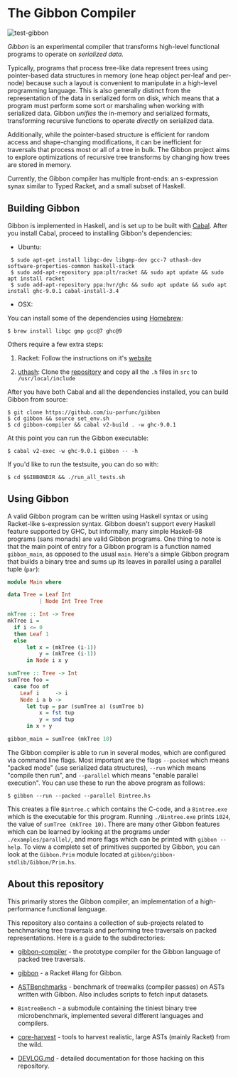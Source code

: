 # The Gibbon Compiler

![test-gibbon](https://github.com/iu-parfunc/gibbon/workflows/test-gibbon/badge.svg?branch=master)

*Gibbon* is an experimental compiler that transforms high-level functional programs
to operate on _serialized data._

Typically, programs that process tree-like data represent trees using pointer-based
data structures in memory (one heap object per-leaf and per-node) because such a
layout is convenient to manipulate in a high-level programming language.
This is also generally distinct from the representation of the data in
serialized form on disk,
which means that a program must perform some sort or marshaling when working with serialized data.
Gibbon _unifies_ the in-memory and serialized formats, transforming recursive
functions to operate _directly_ on serialized data.

Additionally, while the pointer-based structure is efficient
for random access and shape-changing modifications, it can be inefficient
for traversals that process most or all of a tree in bulk.
The Gibbon project aims to explore optimizations of recursive tree transforms
by changing how trees are stored in memory.

Currently, the Gibbon compiler has multiple front-ends: an s-expression synax
similar to Typed Racket, and a small subset of Haskell.

## Building Gibbon

Gibbon is implemented in Haskell, and is set up to be built with
[Cabal](https://cabal.readthedocs.io/en/3.4/).
After you install Cabal, proceed to installing Gibbon's dependencies:

- Ubuntu:

```
 $ sudo apt-get install libgc-dev libgmp-dev gcc-7 uthash-dev software-properties-common haskell-stack
 $ sudo add-apt-repository ppa:plt/racket && sudo apt update && sudo apt install racket
 $ sudo add-apt-repository ppa:hvr/ghc && sudo apt update && sudo apt install ghc-9.0.1 cabal-install-3.4
```


- OSX:

You can install some of the dependencies using [Homebrew](https://brew.sh/):

    $ brew install libgc gmp gcc@7 ghc@9

Others require a few extra steps:

1. Racket: Follow the instructions on it's [website](https://download.racket-lang.org/)

2. [uthash](https://github.com/troydhanson/uthash): Clone the [repository](https://github.com/troydhanson/uthash) and copy all the `.h` files in `src` to `/usr/local/include`


After you have both Cabal and all the dependencies installed, you can build
Gibbon from source:

    $ git clone https://github.com/iu-parfunc/gibbon
    $ cd gibbon && source set_env.sh
    $ cd gibbon-compiler && cabal v2-build . -w ghc-9.0.1

At this point you can run the Gibbon executable:

    $ cabal v2-exec -w ghc-9.0.1 gibbon -- -h

If you'd like to run the testsuite, you can do so with:

    $ cd $GIBBONDIR && ./run_all_tests.sh


## Using Gibbon

A valid Gibbon program can be written using Haskell syntax or using Racket-like s-expression syntax.
Gibbon doesn't support every Haskell feature supported by GHC,
but informally, many simple Haskell-98 programs (sans monads) are valid Gibbon programs.
One thing to note is that the main point of entry for a Gibbon program is a
function named `gibbon_main`, as opposed to the usual `main`.
Here's a simple Gibbon program that builds a binary tree and sums up its leaves in parallel
using a parallel tuple (`par`):


```haskell
module Main where

data Tree = Leaf Int
          | Node Int Tree Tree

mkTree :: Int -> Tree
mkTree i =
  if i <= 0
  then Leaf 1
  else
      let x = (mkTree (i-1))
          y = (mkTree (i-1))
      in Node i x y

sumTree :: Tree -> Int
sumTree foo =
  case foo of
    Leaf i     -> i
    Node i a b ->
      let tup = par (sumTree a) (sumTree b)
          x = fst tup
          y = snd tup
      in x + y

gibbon_main = sumTree (mkTree 10)
```

The Gibbon compiler is able to run in several modes, which are configured via command line flags.
Most important are the flags `--packed` which means "packed mode" (use serialized data structures),
`--run` which means "compile then run", and `--parallel` which means "enable parallel execution".
You can use these to run the above program as follows:

```
$ gibbon --run --packed --parallel Bintree.hs
```


This creates a file `Bintree.c` which contains the C-code,
and a `Bintree.exe` which is the executable for this program.
Running `./Bintree.exe` prints `1024`, the value of `sumTree (mkTree 10)`.
There are many other Gibbon features which can be learned by looking at the
programs under `./examples/parallel/`, and more flags
which can be printed with `gibbon --help`.
To view a complete set of primitives supported by Gibbon, you can look at the `Gibbon.Prim`
module located at `gibbon/gibbon-stdlib/Gibbon/Prim.hs`.


## About this repository

This primarily stores the Gibbon
compiler, an implementation of a high-performance functional language.

This repository also contains a collection of sub-projects related to
benchmarking tree traversals and performing tree traversals on packed
representations.  Here is a guide to the subdirectories:

 * [gibbon-compiler](gibbon-compiler) - the prototype compiler for the Gibbon language of packed tree traversals.

 * [gibbon](gibbon) - a Racket #lang for Gibbon.

 * [ASTBenchmarks](ASTBenchmarks) - benchmark of treewalks (compiler passes) on ASTs written with Gibbon.
   Also includes scripts to fetch input datasets.

 * `BintreeBench` - a submodule containing the tiniest binary tree microbenchmark, implemented several different languages and compilers.

 * [core-harvest](core-harvest) - tools to harvest realistic, large ASTs (mainly Racket) from the wild.

 * [DEVLOG.md](DEVLOG.md) - detailed documentation for those hacking on this repository.

